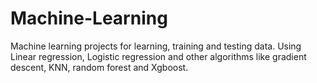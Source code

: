 # Machine-Learning
Machine learning projects for learning, training and testing data. Using Linear regression, Logistic regression and other algorithms like gradient descent, KNN, random forest and Xgboost.
